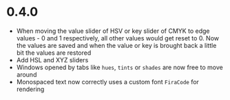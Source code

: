 # 0.4.0

- When moving the value slider of HSV or key slider of CMYK to edge values - 0 and 1 respectively, all other values would get reset to 0. Now the values are saved and when the value or key is brought back a little bit the values are restored
- Add HSL and XYZ sliders
- Windows opened by tabs like `hues`, `tints` or `shades` are now free to move around
- Monospaced text now correctly uses a custom font `FiraCode` for rendering
